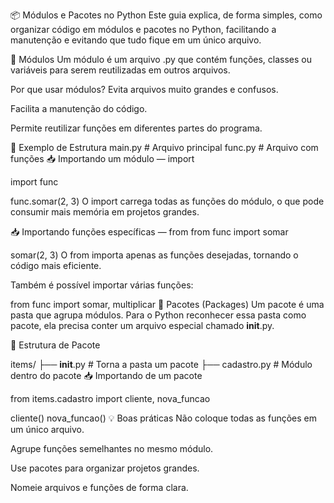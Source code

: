 📦 Módulos e Pacotes no Python
Este guia explica, de forma simples, como organizar código em módulos e pacotes no Python, facilitando a manutenção e evitando que tudo fique em um único arquivo.

🔹 Módulos
Um módulo é um arquivo .py que contém funções, classes ou variáveis para serem reutilizadas em outros arquivos.

Por que usar módulos?
Evita arquivos muito grandes e confusos.

Facilita a manutenção do código.

Permite reutilizar funções em diferentes partes do programa.

📌 Exemplo de Estrutura
main.py     # Arquivo principal
func.py     # Arquivo com funções
📥 Importando um módulo — import

import func

func.somar(2, 3)
O import carrega todas as funções do módulo, o que pode consumir mais memória em projetos grandes.

📥 Importando funções específicas — from
from func import somar

somar(2, 3)
O from importa apenas as funções desejadas, tornando o código mais eficiente.

Também é possível importar várias funções:

from func import somar, multiplicar
🔹 Pacotes (Packages)
Um pacote é uma pasta que agrupa módulos.
Para o Python reconhecer essa pasta como pacote, ela precisa conter um arquivo especial chamado __init__.py.

📌 Estrutura de Pacote

items/
 ├── __init__.py   # Torna a pasta um pacote
 ├── cadastro.py   # Módulo dentro do pacote
📥 Importando de um pacote

from items.cadastro import cliente, nova_funcao

cliente()
nova_funcao()
💡 Boas práticas
Não coloque todas as funções em um único arquivo.

Agrupe funções semelhantes no mesmo módulo.

Use pacotes para organizar projetos grandes.

Nomeie arquivos e funções de forma clara.
